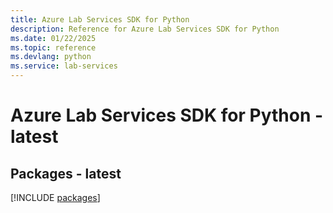 ```yaml
---
title: Azure Lab Services SDK for Python
description: Reference for Azure Lab Services SDK for Python
ms.date: 01/22/2025
ms.topic: reference
ms.devlang: python
ms.service: lab-services
---
```

# Azure Lab Services SDK for Python - latest
## Packages - latest
[!INCLUDE [packages](lab-services-index.md)]